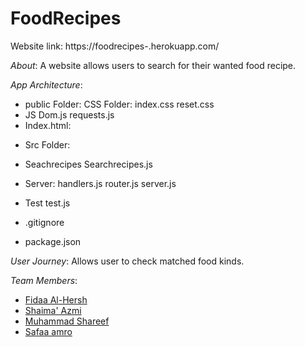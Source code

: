 # FoodRecipes

Website link: https://foodrecipes-.herokuapp.com/

*About*:
A website allows users to search for their wanted food recipe.

*App Architecture*:
- public Folder: 
   CSS Folder:
  index.css
  reset.css
 -  JS
  Dom.js
  requests.js
 - Index.html:

* Src Folder:
 -  Seachrecipes
   Searchrecipes.js

 - Server:
   handlers.js
   router.js
   server.js
 - Test
   test.js
-  .gitignore
 - package.json

*User Journey*:
Allows user to check matched food kinds.

*Team Members*:
* [Fidaa Al-Hersh](https://github.com/orgs/FACK1/people/fdo2)
* [Shaima' Azmi](https://github.com/orgs/FACK1/people/shaima96)
* [Muhammad Shareef](https://github.com/orgs/FACK1/people/mhmdtshref)
* [Safaa amro](https://github.com/orgs/FACK1/people/safaaamro)
